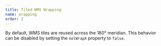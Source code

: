 ```yaml
---
title: Tiled WMS Wrapping
name: wrapping
order: 2
---
```


By default, WMS tiles are reused across the 180° meridian. This behavior can be 
disabled by setting the `nolWrapX` property to `false`.

